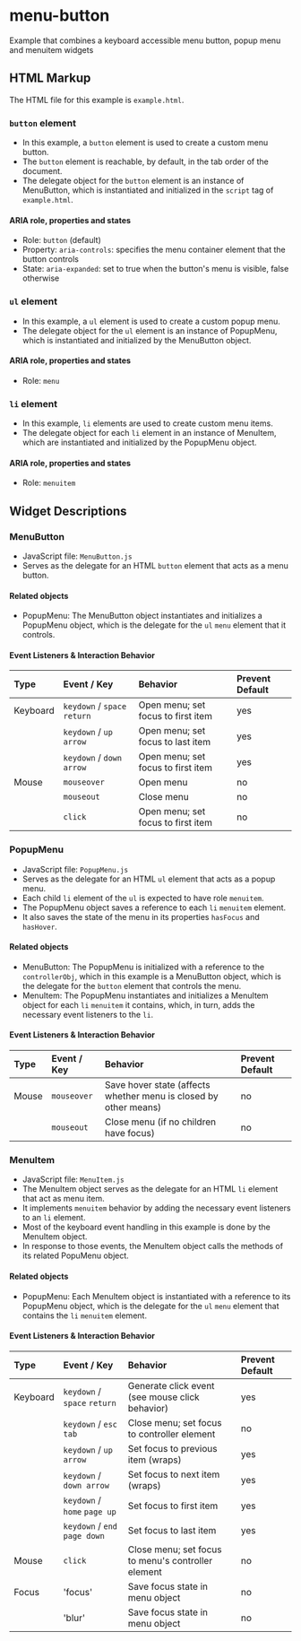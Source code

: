 # menu-button
Example that combines a keyboard accessible menu button, popup menu and menuitem widgets

## HTML Markup
The HTML file for this example is `example.html`.

### `button` element
* In this example, a `button` element is used to create a custom menu button.
* The `button` element is reachable, by default, in the tab order of the document.
* The delegate object for the `button` element is an instance of MenuButton, which is
  instantiated and initialized in the `script` tag of `example.html`.

#### ARIA role, properties and states
* Role: `button` (default)
* Property: `aria-controls`: specifies the menu container element that the button controls
* State: `aria-expanded`: set to true when the button's menu is visible, false otherwise

### `ul` element
* In this example, a `ul` element is used to create a custom popup menu.
* The delegate object for the `ul` element is an instance of PopupMenu, which is
  instantiated and initialized by the MenuButton object.

#### ARIA role, properties and states
* Role: `menu`

### `li` element
* In this example, `li` elements are used to create custom menu items.
* The delegate object for each `li` element in an instance of MenuItem, which are
  instantiated and initialized by the PopupMenu object.

#### ARIA role, properties and states
* Role: `menuitem`

## Widget Descriptions

### MenuButton
* JavaScript file: `MenuButton.js`
* Serves as the delegate for an HTML `button` element that acts as a menu button.

#### Related objects

* PopupMenu: The MenuButton object instantiates and initializes a PopupMenu object,
  which is the delegate for the `ul` `menu` element that it controls.

#### Event Listeners & Interaction Behavior

| Type         | Event / Key                  | Behavior                           | Prevent Default |
| :----------- | :--------------------------- | :--------------------------------- | :-------------- |
| Keyboard     | `keydown` / `space` `return` | Open menu; set focus to first item | yes |
|              | `keydown` / `up arrow`       | Open menu; set focus to last item  | yes |
|              | `keydown` / `down arrow`     | Open menu; set focus to first item | yes |
| Mouse        | `mouseover`                  | Open menu                          | no  |
|              | `mouseout`                   | Close menu                         | no  |
|              | `click`                      | Open menu; set focus to first item | no  |

### PopupMenu
* JavaScript file: `PopupMenu.js`
* Serves as the delegate for an HTML `ul` element that acts as a popup menu.
* Each child `li` element of the `ul` is expected to have role `menuitem`.
* The PopupMenu object saves a reference to each `li` `menuitem` element.
* It also saves the state of the menu in its properties `hasFocus` and `hasHover`.

#### Related objects

* MenuButton: The PopupMenu is initialized with a reference to the `controllerObj`, which in this
  example is a MenuButton object, which is the delegate for the `button` element that controls the menu.
* MenuItem: The PopupMenu instantiates and initializes a MenuItem object for each `li` `menuitem` it contains,
  which, in turn, adds the necessary event listeners to the `li`.

#### Event Listeners & Interaction Behavior

| Type         | Event / Key         | Behavior      | Prevent Default |
| :----------- | :------------------ | :------------ | :-------------- |
| Mouse        | `mouseover`         | Save hover state (affects whether menu is closed by other means)  | no |
|              | `mouseout`          | Close menu (if no children have focus) | no |

### MenuItem
* JavaScript file: `MenuItem.js`
* The MenuItem object serves as the delegate for an HTML `li` element that act as menu item.
* It implements `menuitem` behavior by adding the necessary event listeners to an `li` element.
* Most of the keyboard event handling in this example is done by the MenuItem object.
* In response to those events, the MenuItem object calls the methods of its related PopuMenu object.

#### Related objects

* PopupMenu: Each MenuItem object is instantiated with a reference to its PopupMenu object, which is the
  delegate for the `ul` `menu` element that contains the `li` `menuitem` element.

#### Event Listeners & Interaction Behavior

| Type         | Event / Key                    | Behavior                           | Prevent Default |
| :----------- | :----------------------------- | :--------------------------------- | :-------------- |
| Keyboard     | `keydown` / `space` `return`   | Generate click event (see mouse click behavior) | yes |
|              | `keydown` / `esc` `tab`        | Close menu; set focus to controller element | no |
|              | `keydown` / `up arrow`         | Set focus to previous item (wraps) | yes |
|              | `keydown` / `down arrow`       | Set focus to next item (wraps)     | yes |
|              | `keydown` / `home` `page up`   | Set focus to first item            | yes |
|              | `keydown` / `end` `page down`  | Set focus to last item             | yes |
| Mouse        | `click`                        | Close menu; set focus to menu's controller element | no |
| Focus        | 'focus'                        | Save focus state in menu object    | no |
|              | 'blur'                         | Save focus state in menu object    | no |
